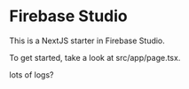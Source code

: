 # Firebase Studio

This is a NextJS starter in Firebase Studio.

To get started, take a look at src/app/page.tsx.

lots of logs?
